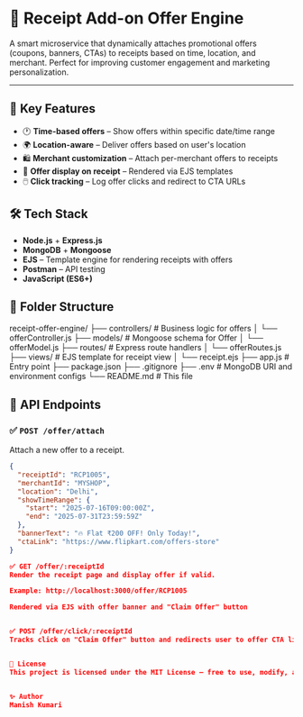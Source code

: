 # 🧾 Receipt Add-on Offer Engine

A smart microservice that dynamically attaches promotional offers (coupons, banners, CTAs) to receipts based on time, location, and merchant. Perfect for improving customer engagement and marketing personalization.

---

## 🚀 Key Features

- 🕐 **Time-based offers** – Show offers within specific date/time range
- 🌍 **Location-aware** – Deliver offers based on user's location
- 🛍️ **Merchant customization** – Attach per-merchant offers to receipts
- 👀 **Offer display on receipt** – Rendered via EJS templates
- 🖱️ **Click tracking** – Log offer clicks and redirect to CTA URLs


## 🛠️ Tech Stack

- **Node.js** + **Express.js**
- **MongoDB** + **Mongoose**
- **EJS** – Template engine for rendering receipts with offers
- **Postman** – API testing
- **JavaScript (ES6+)**


## 📁 Folder Structure

receipt-offer-engine/
├── controllers/ # Business logic for offers
│ └── offerController.js
├── models/ # Mongoose schema for Offer
│ └── offerModel.js
├── routes/ # Express route handlers
│ └── offerRoutes.js
├── views/ # EJS template for receipt view
│ └── receipt.ejs
├── app.js # Entry point
├── package.json
├── .gitignore
├── .env # MongoDB URI and environment configs
└── README.md # This file



## 🔌 API Endpoints

### ✅ `POST /offer/attach`
Attach a new offer to a receipt.

```json
{
  "receiptId": "RCP1005",
  "merchantId": "MYSHOP",
  "location": "Delhi",
  "showTimeRange": {
    "start": "2025-07-16T09:00:00Z",
    "end": "2025-07-31T23:59:59Z"
  },
  "bannerText": "🔥 Flat ₹200 OFF! Only Today!",
  "ctaLink": "https://www.flipkart.com/offers-store"
}

✅ GET /offer/:receiptId
Render the receipt page and display offer if valid.

Example: http://localhost:3000/offer/RCP1005

Rendered via EJS with offer banner and "Claim Offer" button


✅ POST /offer/click/:receiptId
Tracks click on "Claim Offer" button and redirects user to offer CTA link.


📄 License
This project is licensed under the MIT License – free to use, modify, and distribute.


✨ Author
Manish Kumari
